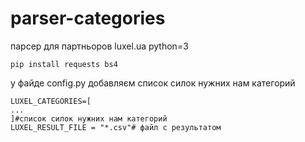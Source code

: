 # parser-categories
парсер для партньоров luxel.ua
python=3
```
pip install requests bs4
```

у файде config.py добавляєм список силок нужних нам категорий
```
LUXEL_CATEGORIES=[
...
]#список силок нужних нам категорий
LUXEL_RESULT_FILE = "*.csv"# файл с результатом 
```
